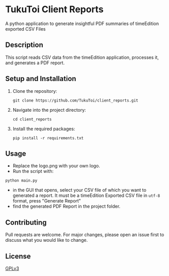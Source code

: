 # TukuToi Client Reports
A python application to generate insightful PDF summaries of timeEdition exported CSV Files

## Description
This script reads CSV data from the timeEdition application, processes it, and generates a PDF report.

## Setup and Installation
1. Clone the repository:
    ```
    git clone https://github.com/TukuToi/client_reports.git
    ```
2. Navigate into the project directory:
    ```
    cd client_reports
    ```
3. Install the required packages:
    ```
    pip install -r requirements.txt
    ```

## Usage
- Replace the logo.png with your own logo.
- Run the script with:
```
python main.py
```
- in the GUI that opens, select your CSV file of which you want to generated a report. It must be a timeEdition Exported CSV file in `utf-8` format, press "Generate Report"
- find the generated PDF Report in the project folder.

## Contributing
Pull requests are welcome. For major changes, please open an issue first to discuss what you would like to change.

## License
[GPLv3](https://www.gnu.org/licenses/gpl-3.0.html)